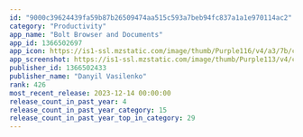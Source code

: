 ```yaml
---
id: "9000c39624439fa59b87b26509474aa515c593a7beb94fc837a1a1e970114ac2"
category: "Productivity"
app_name: "Bolt Browser and Documents"
app_id: 1366502697
app_icon: https://is1-ssl.mzstatic.com/image/thumb/Purple116/v4/a3/7b/c3/a37bc35f-2633-cf98-2624-337a798cdc33/AppIcon-0-0-1x_U007emarketing-0-0-0-4-0-0-85-220.png/1024x1024bb.png
app_screenshot: https://is1-ssl.mzstatic.com/image/thumb/Purple113/v4/cb/9d/0e/cb9d0eb5-90f6-930a-eb5f-00b343a14a5c/pr_source.png/1242x2688bb.png
publisher_id: 1366502433
publisher_name: "Danyil Vasilenko"
rank: 426
most_recent_release: 2023-12-14 00:00:00
release_count_in_past_year: 4
release_count_in_past_year_category: 15
release_count_in_past_year_top_in_category: 29
---
```

